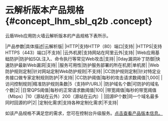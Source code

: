 # 云解析版本产品规格 {#concept_lhm_sbl_q2b .concept}

云盾Web应用防火墙云解析版本的产品规格下表所示。

|产品参数|具体描述|云解析版|
|HTTP|支持HTTP（80）端口|支持|
|HTTPS|支持HTTPS（443）端口|不支持|
|云外机房|支持网站在阿里云外|支持|
|Web应用基础防护|防护如SQL注入、命令执行等常见Web攻击|支持|
|0day漏洞补丁防御|快速防护最新Web漏洞|支持|
|服务可用性|防护服务部署的所在机房|单机房|
|Web防护规则定制|针对网站定制Web防护规则|不支持|
|CC防护规则定制|针对特定业务接口做专家定制规则防护|不支持|
|CC防护阈值|每秒的攻击请求数阈值|1,000|
|访问控制规则|精准防护规则条数|5（支持IP/URL\)|
|防护域名个数|可防护的域名个数|2|
|日常QPS阈值|每秒的正常请求数阈值|100|
|带宽阈值|每秒的带宽阈值（Mbps）|10（源站在云外）200（源站在云内）|
|回源IP个数|同一个域名最多同时回源的IP|2|
|定制化需求|支持各种定制化需求|不支持|

如该产品规格不满足您的需求，您可在控制台升级服务。[点击查看产品版本信息。](https://www.aliyun.com/price/product#/waf/detail)

